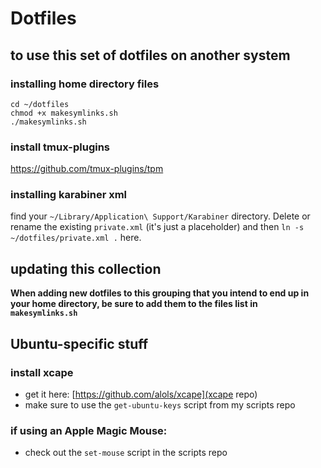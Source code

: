 # Dotfiles

## to use this set of dotfiles on another system

### installing home directory files

```
cd ~/dotfiles
chmod +x makesymlinks.sh
./makesymlinks.sh
```

### install tmux-plugins

https://github.com/tmux-plugins/tpm

### installing karabiner xml

find your `~/Library/Application\ Support/Karabiner` directory. Delete or rename
the existing `private.xml` (it's just a placeholder) and then `ln -s
~/dotfiles/private.xml .` here.

## updating this collection

**When adding new dotfiles to this grouping that you intend to end up in your
home directory, be sure to add them to the files list in `makesymlinks.sh`**

## Ubuntu-specific stuff

### install xcape

- get it here: [https://github.com/alols/xcape](xcape repo)
- make sure to use the `get-ubuntu-keys` script from my scripts repo

### if using an Apple Magic Mouse:

- check out the `set-mouse` script in the scripts repo
